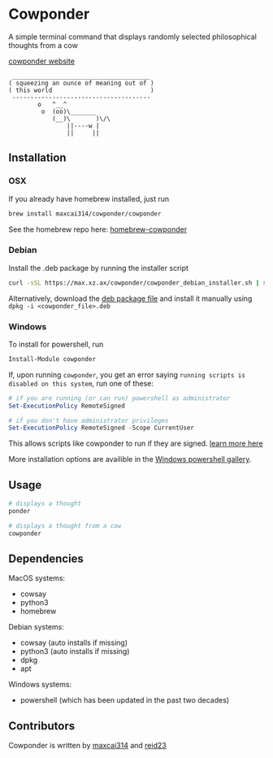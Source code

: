 # Cowponder

A simple terminal command that displays randomly selected philosophical thoughts from a cow

[cowponder website](https://max.xz.ax/cowponder/)
```text
 ______________________________________
( squeezing an ounce of meaning out of )
( this world                           )
 --------------------------------------
        o   ^__^
         o  (oo)\_______
            (__)\       )\/\
                ||----w |
                ||     ||
```

## Installation

### OSX

If you already have homebrew installed, just run
```bash
brew install maxcai314/cowponder/cowponder
```
See the homebrew repo here: [homebrew-cowponder](https://github.com/maxcai314/homebrew-cowponder)

### Debian

Install the .deb package by running the installer script
```bash
curl -sSL https://max.xz.ax/cowponder/cowponder_debian_installer.sh | sudo bash
```

Alternatively, download the [deb package file](https://xz.ax/cowponder_0.0.1-1_all.deb) and install it manually using `dpkg -i <cowponder_file>.deb`

### Windows

To install for powershell, run
```powershell
Install-Module cowponder
```
If, upon running `cowponder`, you get an error saying `running scripts is disabled on this system`, run one of these:
```powershell
# if you are running (or can run) powershell as administrator
Set-ExecutionPolicy RemoteSigned

# if you don't have administrator privileges
Set-ExecutionPolicy RemoteSigned -Scope CurrentUser
```
This allows scripts like cowponder to run if they are signed. [learn more here](https://go.microsoft.com/fwlink/?LinkID=135170)

More installation options are availible in the [Windows powershell gallery](https://www.powershellgallery.com/packages/cowponder/0.0.1).

## Usage

```bash
# displays a thought
ponder

# displays a thought from a cow
cowponder
```

## Dependencies

MacOS systems:
* cowsay
* python3
* homebrew

Debian systems:
* cowsay (auto installs if missing)
* python3 (auto installs if missing)
* dpkg
* apt

Windows systems:
* powershell (which has been updated in the past two decades)

## Contributors
Cowponder is written by [maxcai314](https://github.com/maxcai314) and [reid23](https://github.com/reid23)
